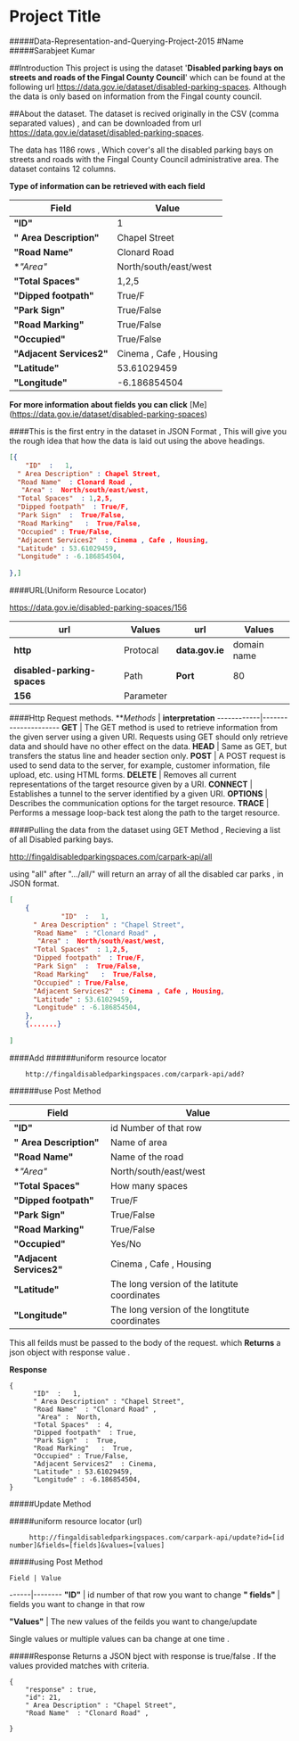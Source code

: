 # Project Title
#####Data-Representation-and-Querying-Project-2015
#Name
#####Sarabjeet Kumar

##Introduction
This project is using the dataset '**Disabled parking bays on streets and roads of the Fingal County Council**' which can be found at the following url https://data.gov.ie/dataset/disabled-parking-spaces. Although the data is only based on information from the Fingal county council.

##About the dataset.
The dataset is recived originally in the CSV (comma separated values) , and can be downloaded from url https://data.gov.ie/dataset/disabled-parking-spaces.

The data has 1186 rows , Which cover's all the disabled parking bays on streets and roads with the Fingal County Council administrative area. The dataset contains 12 columns.

**Type of information can be retrieved with each field**

Field | Value
------|--------
**"ID"**   |  1
**" Area Description"**  |  Chapel Street
**"Road Name"**   |  Clonard Road 
 **"Area"*   |  North/south/east/west
**"Total Spaces"**  | 1,2,5
**"Dipped footpath"**   | True/F
**"Park Sign"**  |  True/False
**"Road Marking"**   |  True/False
**"Occupied"**  | True/False
**"Adjacent Services2"**  | Cinema , Cafe , Housing
**"Latitude"**  | 53.61029459
**"Longitude"**  | -6.186854504

**For more information about fields you can click**  [Me] (https://data.gov.ie/dataset/disabled-parking-spaces)

####This is the first entry in the dataset in JSON Format , This will give you the rough idea that how the data is laid out using the above headings.

```json
[{
    "ID"  :   1,
  " Area Description" : Chapel Street,
  "Road Name"  : Clonard Road ,
   "Area" :  North/south/east/west,
  "Total Spaces"  : 1,2,5,
  "Dipped footpath"  : True/F,
  "Park Sign"  :  True/False,
  "Road Marking"   :  True/False,
  "Occupied" : True/False,
  "Adjacent Services2"  : Cinema , Cafe , Housing,
  "Latitude" : 53.61029459,
  "Longitude" : -6.186854504,
    
},]
```

####URL(Uniform Resource Locator)

https://data.gov.ie/disabled-parking-spaces/156

**url** | **Values**    | **url** |  **Values**
---------|------------|-----------------|----------
**http** | Protocal   |  **data.gov.ie** | domain name 
**disabled-parking-spaces** | Path    |   **Port** | 80
**156**  | Parameter |    


####Http Request methods.
***Methods* | **interpretation**
------------|---------------------
**GET**     |  The GET method is used to retrieve information from the given server using a given URI. Requests using GET should only retrieve data and should have no other effect on the data. 
**HEAD**    |   Same as GET, but transfers the status line and header section only.
**POST**    |   A POST request is used to send data to the server, for example, customer information, file upload, etc. using HTML forms.
**DELETE**  |  Removes all current representations of the target resource given by a URI.
**CONNECT** |  Establishes a tunnel to the server identified by a given URI.
**OPTIONS** |  Describes the communication options for the target resource.
**TRACE**   |  Performs a message loop-back test along the path to the target resource.





####Pulling the data from the dataset using GET Method , Recieving a list of all Disabled parking bays.

http://fingaldisabledparkingspaces.com/carpark-api/all

using "all" after ".../all/" will return an array of all the disabled car parks , in JSON format.


```json
[
    {
             "ID"  :   1,
      " Area Description" : "Chapel Street",
      "Road Name"  : "Clonard Road" ,
       "Area" :  North/south/east/west,
      "Total Spaces"  : 1,2,5,
      "Dipped footpath"  : True/F,
      "Park Sign"  :  True/False,
      "Road Marking"   :  True/False,
      "Occupied" : True/False,
      "Adjacent Services2"  : Cinema , Cafe , Housing,
      "Latitude" : 53.61029459,
      "Longitude" : -6.186854504,
    },
    {.......}
    
]
```
####Add 
######uniform resource locator 

        http://fingaldisabledparkingspaces.com/carpark-api/add?
        
######use Post Method


Field | Value
------|--------
**"ID"**   | id Number of that row
**" Area Description"**  |  Name of area
**"Road Name"**   |  Name of the road  
**"Area"*   |  North/south/east/west
**"Total Spaces"**  | How many spaces
**"Dipped footpath"**   | True/F
**"Park Sign"**  |  True/False
**"Road Marking"**   |  True/False
**"Occupied"**  | Yes/No
**"Adjacent Services2"**  | Cinema , Cafe , Housing
**"Latitude"**  | The long version of the latitute coordinates
**"Longitude"**  | The long version of the longtitute coordinates


This all feilds must be passed to the body of the request. which **Returns** a json object with response value .

**Response**

````
{
      "ID"  :   1,
      " Area Description" : "Chapel Street",
      "Road Name"  : "Clonard Road" ,
       "Area" :  North,
      "Total Spaces"  : 4,
      "Dipped footpath"  : True,
      "Park Sign"  :  True,
      "Road Marking"   :  True,
      "Occupied" : True/False,
      "Adjacent Services2"  : Cinema, 
      "Latitude" : 53.61029459,
      "Longitude" : -6.186854504,
}
````

#####Update Method

#####uniform resource locator (url) <Structure>
    
         http://fingaldisabledparkingspaces.com/carpark-api/update?id=[id number]&fields=[fields]&values=[values]


#####using Post Method
    
    Field | Value
------|--------
**"ID"**   |  id number of that row you want to change
**" fields"**  |  fields you want to change in that row 

**"Values"**   |  The new values of the feilds you want to change/update 

Single values or multiple values can ba change at one time .

#####Response
Returns a JSON bject with response is true/false . If the values provided matches with criteria.

```
{
    "response" : true,
    "id": 21,
    " Area Description" : "Chapel Street",
    "Road Name"  : "Clonard Road" ,

}


```



    
    



  


